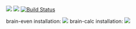 <a href="https://codeclimate.com/github/ianproletov/project-lvl1-s392/maintainability"><img src="https://api.codeclimate.com/v1/badges/a7d70506ba66cfacd718/maintainability" /></a>
<a href="https://codeclimate.com/github/ianproletov/project-lvl1-s392/test_coverage"><img src="https://api.codeclimate.com/v1/badges/a7d70506ba66cfacd718/test_coverage" /></a>
[![Build Status](https://travis-ci.org/ianproletov/project-lvl1-s392.svg?branch=master)](https://travis-ci.org/ianproletov/project-lvl1-s392)

brain-even installation: <a href="https://asciinema.org/a/Qif9MpMUfCtVRQ2BBI8lZM95w" target="_blank"><img src="https://asciinema.org/a/Qif9MpMUfCtVRQ2BBI8lZM95w.svg" /></a>
brain-calc installation: <a href="https://asciinema.org/a/215358" target="_blank"><img src="https://asciinema.org/a/215358.svg" /></a>